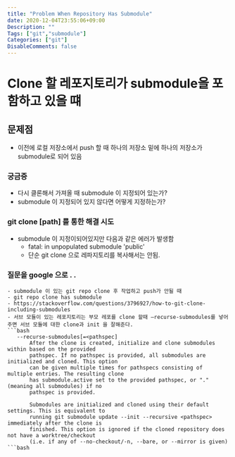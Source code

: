 ```yaml
---
title: "Problem When Repository Has Submodule"
date: 2020-12-04T23:55:06+09:00
Description: ""
Tags: ["git","submodule"]
Categories: ["git"]
DisableComments: false
---
```


# Clone 할 레포지토리가 submodule을 포함하고 있을 떄

## 문제점 
- 이전에 로컬 저장소에서 push 할 때 하나의 저장소 밑에 하나의 저장소가 submodule로 되어 있음

### 궁금증
- 다시 클론해서 가져올 때 submodule 이 지정되어 있는가?
- submodule 이 지정되어 있지 않다면 어떻게 지정하는가?

### git clone [path] 를 통한 해결 시도
* submodule 이 지정이되어있지만 다음과 같은 에러가 발생함
  - fatal: in unpopulated submodule 'public'
  - 단순 git clone 으로 레파지토리를 복사해서는 안됨.
  

### 질문을 google 으로 . .
	- submodule 이 있는 git repo clone 후 작업하고 push가 안될 때
    - git repo clone has submodule 
    - https://stackoverflow.com/questions/3796927/how-to-git-clone-including-submodules
    - 서브 모듈이 있는 레포지토리는 부모 레포를 clone 할때 —recurse-submodules를 넣어주면 서브 모듈에 대한 clone과 init 을 잘해준다.
    ```bash
       --recurse-submodules[=<pathspec]
           After the clone is created, initialize and clone submodules within based on the provided
           pathspec. If no pathspec is provided, all submodules are initialized and cloned. This option
           can be given multiple times for pathspecs consisting of multiple entries. The resulting clone
           has submodule.active set to the provided pathspec, or "." (meaning all submodules) if no
           pathspec is provided.

           Submodules are initialized and cloned using their default settings. This is equivalent to
           running git submodule update --init --recursive <pathspec> immediately after the clone is
           finished. This option is ignored if the cloned repository does not have a worktree/checkout
           (i.e. if any of --no-checkout/-n, --bare, or --mirror is given)
    ```bash

